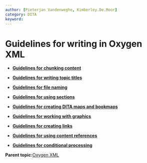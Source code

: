 ```yaml
---
author: [Pieterjan Vandenweghe, Kimberley.De.Moor]
category: DITA
keyword: 
---
```


# Guidelines for writing in Oxygen XML

-   **[Guidelines for chunking content](../en/re_guidelines_writing_topics.md)**  

-   **[Guidelines for writing topic titles](../en/re_guidelines_writing_topic_titles.md)**  

-   **[Guidelines for file naming](../en/re_guidelines_file_naming_topics.md)**  

-   **[Guidelines for using sections](../en/re_guidelines_sections.md)**  

-   **[Guidelines for creating DITA maps and bookmaps](../en/re_guidelines_ditamaps.md)**  

-   **[Guidelines for working with graphics](../en/re_guidelines_images.md)**  

-   **[Guidelines for creating links](../en/re_guidelines_creating_links.md)**  

-   **[Guidelines for using content references](../en/re_guidelines_content_reference.md)**  

-   **[Guidelines for conditional processing](../en/re_guidelines_conditional_processing.md)**  


**Parent topic:**[Oxygen XML](../en/co_oxygen_xml.md)

